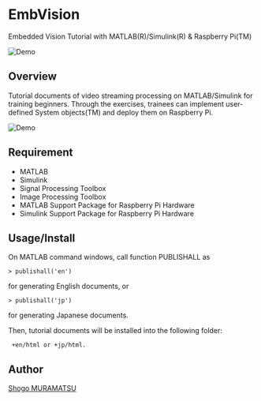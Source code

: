 # EmbVision

Embedded Vision Tutorial with MATLAB(R)/Simulink(R) & Raspberry Pi(TM)

![Demo](https://raw.githubusercontent.com/wiki/shodimaggio/EmbVision/images/slide1.PNG)

## Overview

Tutorial documents of video streaming processing on MATLAB/Simulink for training beginners. 
Through the exercises, trainees can implement user-defined System objects(TM) and deploy them on Raspberry Pi.

![Demo](https://raw.githubusercontent.com/wiki/shodimaggio/EmbVision/images/slide2.PNG)

## Requirement

- MATLAB
- Simulink
- Signal Processing Toolbox
- Image Processing Toolbox
- MATLAB Support Package for Raspberry Pi Hardware
- Simulink Support Package for Raspberry Pi Hardware

## Usage/Install

On MATLAB command windows, call function PUBLISHALL as

    > publishall('en')

for generating English documents, or

    > publishall('jp')

for generating Japanese documents.

Then, tutorial documents will be installed into the following folder:

     +en/html or +jp/html.

## Author

[Shogo MURAMATSU](https://github.com/shodimaggio/)
